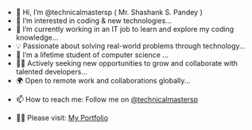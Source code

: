 - 👋 Hi, I’m @technicalmastersp ( Mr. Shashank S. Pandey )
- 👀 I’m interested in coding & new technologies...
- 🌱 I’m currently working in an IT job to learn and explore my coding knowledge...
- 💡 Passionate about solving real-world problems through technology...
- 💞️ I’m a lifetime student of computer science ...
- 🧑‍🎓 Actively seeking new opportunities to grow and collaborate with talented developers...
- 🌍 Open to remote work and collaborations globally...
<!--- 📚 I love sharing knowledge! Check out my blog at [link] for tech tutorials... --->
- 📫 How to reach me: Follow me on <a href="https://www.linkedin.com/in/technicalmastersp/">@technicalmastersp</a>
  
- 🕵🏼 Please visit: <a href="https://technicalmastersp.github.io/CODSOFT-INT/level-01/Task-02/index.html">My Portfolio</a>

<!--
👨‍💻 I specialize in [mention your specific skills or languages, e.g., Python, Java, Web Development, etc.]...
🚀 Currently learning [mention any technology or area you're focusing on, e.g., Machine Learning, Cloud Computing, etc.]...
🛠️ I’ve worked on projects involving [mention any tools, frameworks, or technologies you've used, e.g., React, Node.js, etc.]... 

--->

<!---
technicalmastersp/technicalmastersp is a ✨ special ✨ repository because its `README.md` (this file) appears on your GitHub profile.
You can click the Preview link to take a look at your changes.
--->
